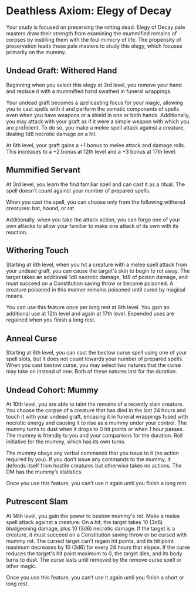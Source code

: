 # Deathless Axiom: Elegy of Decay
Your study is focused on preserving the rotting dead. Elegy of Decay pale masters draw their strength from examining the mummified remains of corpses by instilling them with the foul mimicry of life. The propensity of preservation leads these pale masters to study this elegy, which focuses primarily on the mummy.

## Undead Graft: Withered Hand
Beginning when you select this elegy at 3rd level, you remove your hand and replace it with a mummified hand swathed in funeral wrappings.

Your undead graft becomes a spellcasting focus for your magic, allowing you to cast spells with it and perform the somatic components of spells even when you have weapons or a shield in one or both hands. Additionally, you may attack with your graft as if it were a simple weapon with which you are proficient. To do so, you make a melee spell attack against a creature, dealing 1d8 necrotic damage on a hit. 

At 6th level, your graft gains a +1 bonus to melee attack and damage rolls. This increases to a +2 bonus at 12th level and a +3 bonus at 17th level.

## Mummified Servant
At 3rd level, you learn the find familiar spell and can cast it as a ritual. The spell doesn’t count against your number of prepared spells.

When you cast the spell, you can choose only from the following withered creatures: bat, hound, or rat.

Additionally, when you take the attack action, you can forgo one of your own attacks to allow your familiar to make one attack of its own with its reaction.

## Withering Touch
Starting at 6th level, when you hit a creature with a melee spell attack from your undead graft, you can cause the target's skin to begin to rot away. The target takes an additional 1d8 necrotic damage, 1d8 of poison damage, and must succeed on a Constitution saving throw or become poisoned. A creature poisoned in this manner remains poisoned until cured by magical means.

You can use this feature once per long rest at 6th level. You gain an additional use at 12th level and again at 17th level. Expended uses are regained when you finish a long rest.

## Anneal Curse
Starting at 6th level, you can cast the bestow curse spell using one of your spell slots, but it does not count towards your number of prepared spells. When you cast bestow curse, you may select two natures that the curse may take on instead of one. Both of these natures last for the duration. 

## Undead Cohort: Mummy
At 10th level, you are able to taint the remains of a recently slain creature. You choose the corpse of a creature that has died in the last 24 hours and touch it with your undead graft, encasing it in funeral wrappings fused with necrotic energy and causing it to rise as a mummy under your control. The mummy turns to dust when it drops to 0 hit points or when 1 hour passes. The mummy is friendly to you and your companions for the duration. Roll initiative for the mummy, which has its own turns.

The mummy obeys any verbal commands that you issue to it (no action required by you). If you don’t issue any commands to the mummy, it defends itself from hostile creatures but otherwise takes no actions. The DM has the mummy’s statistics.

Once you use this feature, you can’t use it again until you finish a long rest.

## Putrescent Slam
At 14th level, you gain the power to bestow mummy's rot. Make a melee spell attack against a creature. On a hit, the target takes 10 (3d6) bludgeoning damage, plus 10 (3d6) necrotic damage. If the target is a creature, it must succeed on a Constitution saving throw or be cursed with mummy rot. The cursed target can't regain hit points, and its hit point maximum decreases by 10 (3d6) for every 24 hours that elapse. If the curse reduces the target's hit point maximum to 0, the target dies, and its body turns to dust. The curse lasts until removed by the remove curse spell or other magic. 

Once you use this feature, you can’t use it again until you finish a short or long rest.
